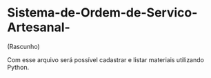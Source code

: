 # Sistema-de-Ordem-de-Servico-Artesanal-
(Rascunho)

Com esse arquivo será possível cadastrar e listar materiais utilizando Python.
